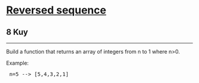 <h1><a href="https://www.codewars.com/kata/5a00e05cc374cb34d100000d">Reversed sequence</a></h1>
<h2>8 Kuy</h2>
<hr>

<p>Build a function that returns an array of integers from n to 1 where n>0.</p>

<p>Example:</p>
<pre>
 n=5 --> [5,4,3,2,1]
</pre>